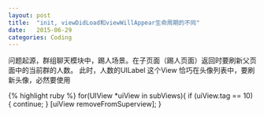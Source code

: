 ```yaml
---
layout: post
title:  "init, viewDidLoad和viewWillAppear生命周期的不同"
date:   2015-06-29
categories: Coding
---
```


问题起源，群组聊天模块中，踢人场景。在子页面（踢人页面）返回时要刷新父页面中的当前群的人数。
此时，人数的UILabel 这个View 恰巧在头像列表中，要刷新头像，必然要使用

{% highlight ruby %}
for(UIView *uiView in subViews)\{
    if (uiView.tag == 10) \{
        continue;
    \}
    \[uiView removeFromSuperview\];
\}

